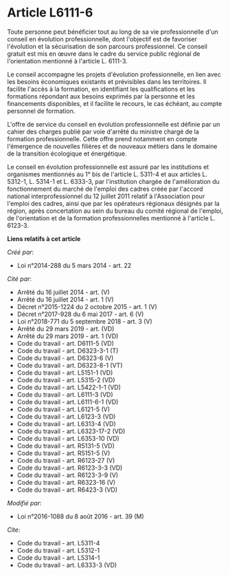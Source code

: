 # Article L6111-6

Toute personne peut bénéficier tout au long de sa vie professionnelle d'un conseil en évolution professionnelle, dont
l'objectif est de favoriser l'évolution et la sécurisation de son parcours professionnel. Ce conseil gratuit est mis en œuvre
dans le cadre du service public régional de l'orientation mentionné à l'article L. 6111-3. 

Le conseil accompagne les projets d'évolution professionnelle, en lien avec les besoins économiques existants et prévisibles
dans les territoires. Il facilite l'accès à la formation, en identifiant les qualifications et les formations répondant aux
besoins exprimés par la personne et les financements disponibles, et il facilite le recours, le cas échéant, au compte
personnel de formation. 

L'offre de service du conseil en évolution professionnelle est définie par un cahier des charges publié par voie d'arrêté du
ministre chargé de la formation professionnelle. Cette offre prend notamment en compte l'émergence de nouvelles filières et
de nouveaux métiers dans le domaine de la transition écologique et énergétique. 

Le conseil en évolution professionnelle est assuré par les institutions et organismes mentionnés au 1° bis de l'article L.
5311-4 et aux articles L. 5312-1, 
L. 5314-1 et L. 6333-3, par l'institution chargée de l'amélioration du fonctionnement du marché de l'emploi des cadres créée
par l'accord national interprofessionnel du 12 juillet 2011 relatif à l'Association pour l'emploi des cadres, ainsi que par
les opérateurs régionaux désignés par la région, après concertation au sein du bureau du comité régional de l'emploi, de
l'orientation et de la formation professionnelles mentionné à l'article L. 6123-3.

**Liens relatifs à cet article**

_Créé par_:

  - Loi n°2014-288 du 5 mars 2014 - art. 22

_Cité par_:

  - Arrêté du 16 juillet 2014 - art. (V)
  - Arrêté du 16 juillet 2014 - art. 1 (V)
  - Décret n°2015-1224 du 2 octobre 2015 - art. 1 (V)
  - Décret n°2017-928 du 6 mai 2017 - art. 6 (V)
  - Loi n°2018-771 du 5 septembre 2018 - art. 3 (V)
  - Arrêté du 29 mars 2019 - art. (VD)
  - Arrêté du 29 mars 2019 - art. 1 (VD)
  - Code du travail - art. D6111-5 (VD)
  - Code du travail - art. D6323-3-1 (T)
  - Code du travail - art. D6323-6 (V)
  - Code du travail - art. D6323-8-1 (VT)
  - Code du travail - art. L5151-1 (VD)
  - Code du travail - art. L5315-2 (VD)
  - Code du travail - art. L5422-1-1 (VD)
  - Code du travail - art. L6111-3 (VD)
  - Code du travail - art. L6111-6-1  (VD)
  - Code du travail - art. L6121-5 (V)
  - Code du travail - art. L6123-3 (VD)
  - Code du travail - art. L6313-4 (VD)
  - Code du travail - art. L6323-17-2 (VD)
  - Code du travail - art. L6353-10 (VD)
  - Code du travail - art. R5131-5 (VD)
  - Code du travail - art. R5151-5 (V)
  - Code du travail - art. R6123-27 (V)
  - Code du travail - art. R6123-3-3 (VD)
  - Code du travail - art. R6123-3-9 (V)
  - Code du travail - art. R6323-16 (V)
  - Code du travail - art. R6423-3 (VD)

_Modifié par_:

  - Loi n°2016-1088 du 8 août 2016 - art. 39 (M)

_Cite_:

  - Code du travail - art. L5311-4
  - Code du travail - art. L5312-1
  - Code du travail - art. L5314-1
  - Code du travail - art. L6333-3 (VD)
